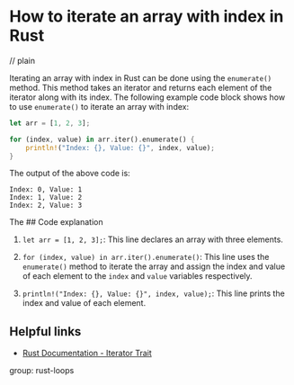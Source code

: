 # How to iterate an array with index in Rust
// plain

Iterating an array with index in Rust can be done using the `enumerate()` method. This method takes an iterator and returns each element of the iterator along with its index. The following example code block shows how to use `enumerate()` to iterate an array with index:

```rust
let arr = [1, 2, 3];

for (index, value) in arr.iter().enumerate() {
    println!("Index: {}, Value: {}", index, value);
}
```

The output of the above code is:

```
Index: 0, Value: 1
Index: 1, Value: 2
Index: 2, Value: 3
```

The ## Code explanation


1. `let arr = [1, 2, 3];`: This line declares an array with three elements.

2. `for (index, value) in arr.iter().enumerate()`: This line uses the `enumerate()` method to iterate the array and assign the index and value of each element to the `index` and `value` variables respectively.

3. `println!("Index: {}, Value: {}", index, value);`: This line prints the index and value of each element.

## Helpful links

- [Rust Documentation - Iterator Trait](https://doc.rust-lang.org/std/iter/trait.Iterator.html#method.enumerate)

group: rust-loops